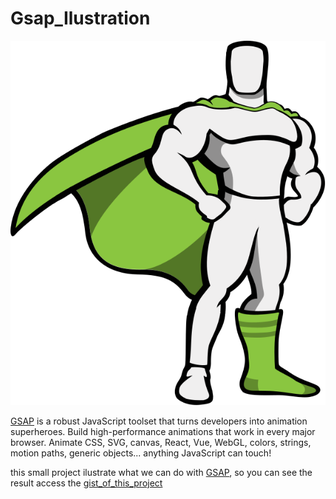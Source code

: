 # Gsap_Ilustration

![](./hero-logo.svg)

[GSAP](https://greensock.com/gsap/) is a robust JavaScript toolset that turns developers into animation superheroes. Build high-performance animations that work in every major browser. Animate CSS, SVG, canvas, React, Vue, WebGL, colors, strings, motion paths, generic objects... anything JavaScript can touch!

this small project ilustrate what we can do with [GSAP](https://greensock.com/gsap/), so you can see the result access the [gist_of_this_project](example.com)
